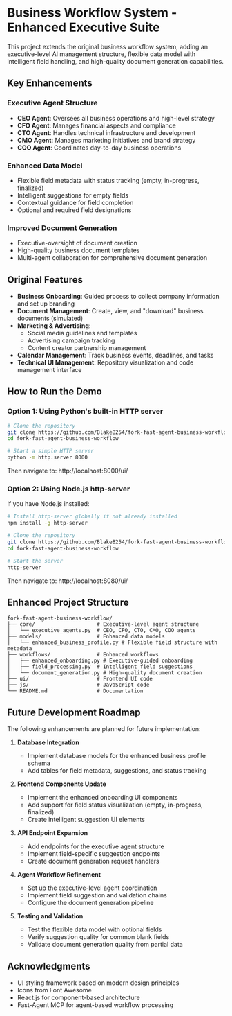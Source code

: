 # Business Workflow System - Enhanced Executive Suite

This project extends the original business workflow system, adding an executive-level AI management structure, flexible data model with intelligent field handling, and high-quality document generation capabilities.

## Key Enhancements

### Executive Agent Structure
- **CEO Agent**: Oversees all business operations and high-level strategy
- **CFO Agent**: Manages financial aspects and compliance
- **CTO Agent**: Handles technical infrastructure and development
- **CMO Agent**: Manages marketing initiatives and brand strategy
- **COO Agent**: Coordinates day-to-day business operations

### Enhanced Data Model
- Flexible field metadata with status tracking (empty, in-progress, finalized)
- Intelligent suggestions for empty fields
- Contextual guidance for field completion
- Optional and required field designations

### Improved Document Generation
- Executive-oversight of document creation
- High-quality business document templates
- Multi-agent collaboration for comprehensive document generation

## Original Features

- **Business Onboarding**: Guided process to collect company information and set up branding
- **Document Management**: Create, view, and "download" business documents (simulated)
- **Marketing & Advertising**: 
  - Social media guidelines and templates
  - Advertising campaign tracking
  - Content creator partnership management
- **Calendar Management**: Track business events, deadlines, and tasks
- **Technical UI Management**: Repository visualization and code management interface

## How to Run the Demo

### Option 1: Using Python's built-in HTTP server

```bash
# Clone the repository
git clone https://github.com/BlakeB254/fork-fast-agent-business-workflow.git
cd fork-fast-agent-business-workflow

# Start a simple HTTP server
python -m http.server 8000
```

Then navigate to: http://localhost:8000/ui/

### Option 2: Using Node.js http-server

If you have Node.js installed:

```bash
# Install http-server globally if not already installed
npm install -g http-server

# Clone the repository
git clone https://github.com/BlakeB254/fork-fast-agent-business-workflow.git
cd fork-fast-agent-business-workflow

# Start the server
http-server
```

Then navigate to: http://localhost:8080/ui/

## Enhanced Project Structure

```
fork-fast-agent-business-workflow/
├── core/                    # Executive-level agent structure
│   └── executive_agents.py  # CEO, CFO, CTO, CMO, COO agents
├── models/                  # Enhanced data models
│   └── enhanced_business_profile.py # Flexible field structure with metadata
├── workflows/               # Enhanced workflows
│   ├── enhanced_onboarding.py # Executive-guided onboarding
│   ├── field_processing.py  # Intelligent field suggestions
│   └── document_generation.py # High-quality document creation
├── ui/                      # Frontend UI code
├── js/                      # JavaScript code
└── README.md                # Documentation
```

## Future Development Roadmap

The following enhancements are planned for future implementation:

1. **Database Integration**
   - Implement database models for the enhanced business profile schema
   - Add tables for field metadata, suggestions, and status tracking

2. **Frontend Components Update**
   - Implement the enhanced onboarding UI components
   - Add support for field status visualization (empty, in-progress, finalized)
   - Create intelligent suggestion UI elements

3. **API Endpoint Expansion**
   - Add endpoints for the executive agent structure
   - Implement field-specific suggestion endpoints
   - Create document generation request handlers

4. **Agent Workflow Refinement**
   - Set up the executive-level agent coordination
   - Implement field suggestion and validation chains
   - Configure the document generation pipeline

5. **Testing and Validation**
   - Test the flexible data model with optional fields
   - Verify suggestion quality for common blank fields
   - Validate document generation quality from partial data

## Acknowledgments

- UI styling framework based on modern design principles
- Icons from Font Awesome
- React.js for component-based architecture
- Fast-Agent MCP for agent-based workflow processing
